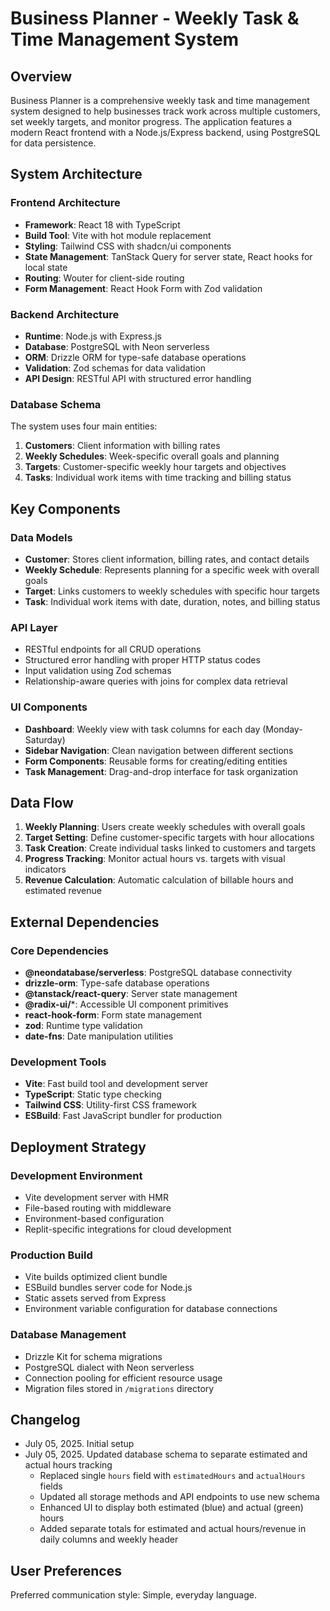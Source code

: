 # Business Planner - Weekly Task & Time Management System

## Overview

Business Planner is a comprehensive weekly task and time management system designed to help businesses track work across multiple customers, set weekly targets, and monitor progress. The application features a modern React frontend with a Node.js/Express backend, using PostgreSQL for data persistence.

## System Architecture

### Frontend Architecture
- **Framework**: React 18 with TypeScript
- **Build Tool**: Vite with hot module replacement
- **Styling**: Tailwind CSS with shadcn/ui components
- **State Management**: TanStack Query for server state, React hooks for local state
- **Routing**: Wouter for client-side routing
- **Form Management**: React Hook Form with Zod validation

### Backend Architecture
- **Runtime**: Node.js with Express.js
- **Database**: PostgreSQL with Neon serverless
- **ORM**: Drizzle ORM for type-safe database operations
- **Validation**: Zod schemas for data validation
- **API Design**: RESTful API with structured error handling

### Database Schema
The system uses four main entities:
1. **Customers**: Client information with billing rates
2. **Weekly Schedules**: Week-specific overall goals and planning
3. **Targets**: Customer-specific weekly hour targets and objectives
4. **Tasks**: Individual work items with time tracking and billing status

## Key Components

### Data Models
- **Customer**: Stores client information, billing rates, and contact details
- **Weekly Schedule**: Represents planning for a specific week with overall goals
- **Target**: Links customers to weekly schedules with specific hour targets
- **Task**: Individual work items with date, duration, notes, and billing status

### API Layer
- RESTful endpoints for all CRUD operations
- Structured error handling with proper HTTP status codes
- Input validation using Zod schemas
- Relationship-aware queries with joins for complex data retrieval

### UI Components
- **Dashboard**: Weekly view with task columns for each day (Monday-Saturday)
- **Sidebar Navigation**: Clean navigation between different sections
- **Form Components**: Reusable forms for creating/editing entities
- **Task Management**: Drag-and-drop interface for task organization

## Data Flow

1. **Weekly Planning**: Users create weekly schedules with overall goals
2. **Target Setting**: Define customer-specific targets with hour allocations
3. **Task Creation**: Create individual tasks linked to customers and targets
4. **Progress Tracking**: Monitor actual hours vs. targets with visual indicators
5. **Revenue Calculation**: Automatic calculation of billable hours and estimated revenue

## External Dependencies

### Core Dependencies
- **@neondatabase/serverless**: PostgreSQL database connectivity
- **drizzle-orm**: Type-safe database operations
- **@tanstack/react-query**: Server state management
- **@radix-ui/***: Accessible UI component primitives
- **react-hook-form**: Form state management
- **zod**: Runtime type validation
- **date-fns**: Date manipulation utilities

### Development Tools
- **Vite**: Fast build tool and development server
- **TypeScript**: Static type checking
- **Tailwind CSS**: Utility-first CSS framework
- **ESBuild**: Fast JavaScript bundler for production

## Deployment Strategy

### Development Environment
- Vite development server with HMR
- File-based routing with middleware
- Environment-based configuration
- Replit-specific integrations for cloud development

### Production Build
- Vite builds optimized client bundle
- ESBuild bundles server code for Node.js
- Static assets served from Express
- Environment variable configuration for database connections

### Database Management
- Drizzle Kit for schema migrations
- PostgreSQL dialect with Neon serverless
- Connection pooling for efficient resource usage
- Migration files stored in `/migrations` directory

## Changelog

- July 05, 2025. Initial setup
- July 05, 2025. Updated database schema to separate estimated and actual hours tracking
  - Replaced single `hours` field with `estimatedHours` and `actualHours` fields
  - Updated all storage methods and API endpoints to use new schema
  - Enhanced UI to display both estimated (blue) and actual (green) hours
  - Added separate totals for estimated and actual hours/revenue in daily columns and weekly header

## User Preferences

Preferred communication style: Simple, everyday language.